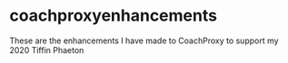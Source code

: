# coachproxyenhancements
These are the enhancements I have made to CoachProxy to support my 2020 Tiffin Phaeton
